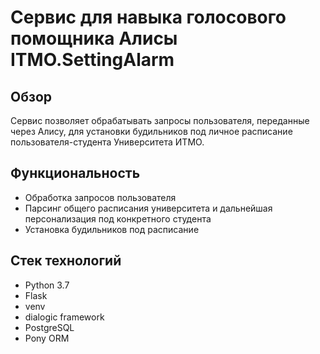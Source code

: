 # Сервис для навыка голосового помощника Алисы ITMO.SettingAlarm

## Обзор
Сервис позволяет обрабатывать запросы пользователя, переданные через Алису, для установки будильников под личное расписание пользователя-студента Университета ИТМО.

## Функциональность
- Обработка запросов пользователя 
- Парсинг общего расписания университета и дальнейшая персонализация под конкретного студента
- Установка будильников под расписание

## Стек технологий
- Python 3.7
- Flask
- venv
- dialogic framework
- PostgreSQL
- Pony ORM
